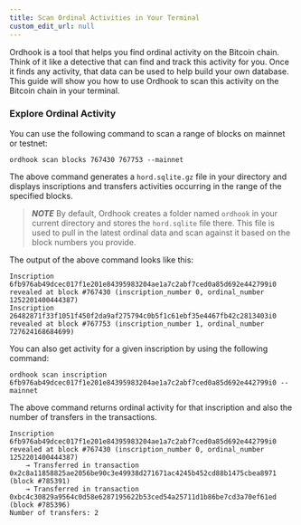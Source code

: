 ```yaml
---
title: Scan Ordinal Activities in Your Terminal
custom_edit_url: null
---
```


Ordhook is a tool that helps you find ordinal activity on the Bitcoin chain. Think of it like a detective that can find and track this activity for you. Once it finds any activity, that data can be used to help build your own database. This guide will show you how to use Ordhook to scan this activity on the Bitcoin chain in your terminal.

### Explore Ordinal Activity

You can use the following command to scan a range of blocks on mainnet or testnet:

`ordhook scan blocks 767430 767753 --mainnet`

The above command generates a `hord.sqlite.gz` file in your directory and displays inscriptions and transfers activities occurring in the range of the specified blocks.

> **_NOTE_**
> By default, Ordhook creates a folder named `ordhook` in your current directory and stores the `hord.sqlite` file there. This file is used to pull in the latest ordinal data and scan against it based on the block numbers you provide.

The output of the above command looks like this:

```
Inscription 6fb976ab49dcec017f1e201e84395983204ae1a7c2abf7ced0a85d692e442799i0 revealed at block #767430 (inscription_number 0, ordinal_number 1252201400444387)
Inscription 26482871f33f1051f450f2da9af275794c0b5f1c61ebf35e4467fb42c2813403i0 revealed at block #767753 (inscription_number 1, ordinal_number 727624168684699)
```

You can also get activity for a given inscription by using the following command:

`ordhook scan inscription 6fb976ab49dcec017f1e201e84395983204ae1a7c2abf7ced0a85d692e442799i0 --mainnet`

The above command returns ordinal activity for that inscription and also the number of transfers in the transactions.

```
Inscription 6fb976ab49dcec017f1e201e84395983204ae1a7c2abf7ced0a85d692e442799i0 revealed at block #767430 (inscription_number 0, ordinal_number 1252201400444387)
	→ Transferred in transaction 0x2c8a11858825ae2056be90c3e49938d271671ac4245b452cd88b1475cbea8971 (block #785391)
	→ Transferred in transaction 0xbc4c30829a9564c0d58e6287195622b53ced54a25711d1b86be7cd3a70ef61ed (block #785396)
Number of transfers: 2
```
